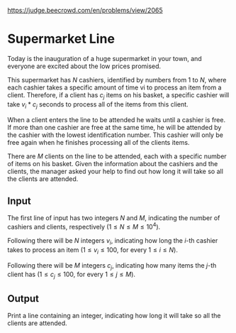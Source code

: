 https://judge.beecrowd.com/en/problems/view/2065

# Supermarket Line

Today is the inauguration of a huge supermarket in your town, and everyone are
excited about the low prices promised.

This supermarket has $N$ cashiers, identified by numbers from $1$ to $N$, where
each cashier takes a specific amount of time vi to process an item from a
client. Therefore, if a client has $c_j$ items on his basket, a specific cashier
will take $v_i*c_j$ seconds to process all of the items from this client.

When a client enters the line to be attended he waits until a cashier is free.
If more than one cashier are free at the same time, he will be attended by the
cashier with the lowest identification number. This cashier will only be free
again when he finishes processing all of the clients items.

There are $M$ clients on the line to be attended, each with a specific number of
items on his basket. Given the information about the cashiers and the clients,
the manager asked your help to find out how long it will take so all the clients
are attended.

## Input

The first line of input has two integers $N$ and $M$, indicating the number of
cashiers and clients, respectively $(1 \leq N \leq M \leq 10^4)$.

Following there will be $N$ integers $v_i$, indicating how long the $i$-th
cashier takes to process an item $(1 \leq v_i \leq 100$, for every $1 \leq i
\leq N)$.

Following there will be $M$ integers $c_j$, indicating how many items the $j$-th
client has $(1 \leq c_j \leq 100$, for every $1 \leq j \leq M)$.

## Output

Print a line containing an integer, indicating how long it will take so all the
clients are attended.
